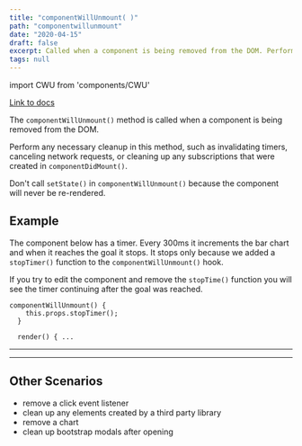 ```yaml
---
title: "componentWillUnmount( )"
path: "componentwillunmount"
date: "2020-04-15"
draft: false
excerpt: Called when a component is being removed from the DOM. Perform any necessary cleanup in this method, such as invalidating timers, canceling network requests, or cleaning up any subscriptions
tags: null
---
```


import CWU from 'components/CWU'

[Link to docs](https://reactjs.org/docs/react-component.html#componentwillunmount)

The `componentWillUnmount()` method is called when a component is being removed from the DOM.

Perform any necessary cleanup in this method, such as invalidating timers, canceling network requests, or cleaning up any subscriptions that were created in `componentDidMount()`.

Don't call `setState()` in `componentWillUnmount()` because the component will never be re-rendered.

## Example

The component below has a timer. Every 300ms it increments the bar chart and when it reaches the goal it stops. It stops only because we added a `stopTimer()` function to the `componentWillUnmount()` hook.

If you try to edit the component and remove the `stopTime()` function you will see the timer continuing after the goal was reached.

```
componentWillUnmount() {
    this.props.stopTimer();
  }

  render() { ...
```

---

<CWU />

---

## Other Scenarios

- remove a click event listener
- clean up any elements created by a third party library
- remove a chart
- clean up bootstrap modals after opening
